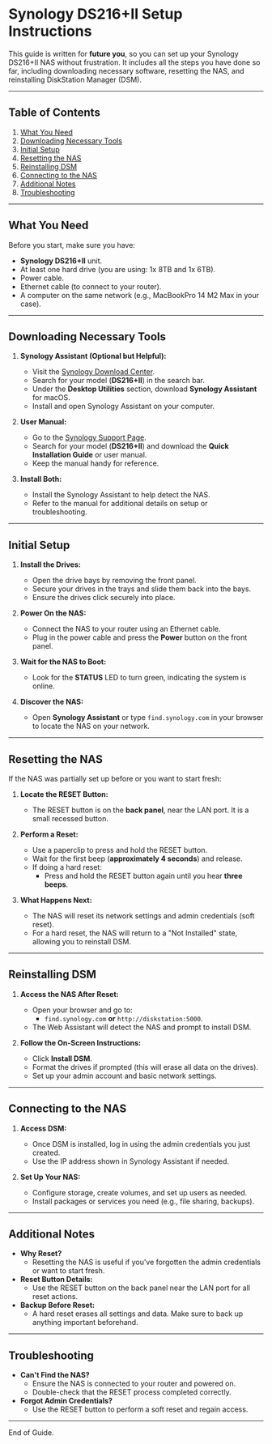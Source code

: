 # Synology DS216+II Setup Instructions

This guide is written for **future you**, so you can set up your Synology DS216+II NAS without frustration. It includes all the steps you have done so far, including downloading necessary software, resetting the NAS, and reinstalling DiskStation Manager (DSM).

---

## Table of Contents
1. [What You Need](#what-you-need)
2. [Downloading Necessary Tools](#downloading-necessary-tools)
3. [Initial Setup](#initial-setup)
4. [Resetting the NAS](#resetting-the-nas)
5. [Reinstalling DSM](#reinstalling-dsm)
6. [Connecting to the NAS](#connecting-to-the-nas)
7. [Additional Notes](#additional-notes)
8. [Troubleshooting](#troubleshooting)

---

## What You Need

Before you start, make sure you have:
- **Synology DS216+II** unit.
- At least one hard drive (you are using: 1x 8TB and 1x 6TB).
- Power cable.
- Ethernet cable (to connect to your router).
- A computer on the same network (e.g., MacBookPro 14 M2 Max in your case).

---

## Downloading Necessary Tools

1. **Synology Assistant (Optional but Helpful):**
   - Visit the [Synology Download Center](https://www.synology.com/en-global/support/download).
   - Search for your model (**DS216+II**) in the search bar.
   - Under the **Desktop Utilities** section, download **Synology Assistant** for macOS.
   - Install and open Synology Assistant on your computer.

2. **User Manual:**
   - Go to the [Synology Support Page](https://www.synology.com/en-global/support/download).
   - Search for your model (**DS216+II**) and download the **Quick Installation Guide** or user manual.
   - Keep the manual handy for reference.

3. **Install Both:**
   - Install the Synology Assistant to help detect the NAS.
   - Refer to the manual for additional details on setup or troubleshooting.

---

## Initial Setup

1. **Install the Drives:**
   - Open the drive bays by removing the front panel.
   - Secure your drives in the trays and slide them back into the bays.
   - Ensure the drives click securely into place.

2. **Power On the NAS:**
   - Connect the NAS to your router using an Ethernet cable.
   - Plug in the power cable and press the **Power** button on the front panel.

3. **Wait for the NAS to Boot:**
   - Look for the **STATUS** LED to turn green, indicating the system is online.

4. **Discover the NAS:**
   - Open **Synology Assistant** or type `find.synology.com` in your browser to locate the NAS on your network.

---

## Resetting the NAS

If the NAS was partially set up before or you want to start fresh:
1. **Locate the RESET Button:**
   - The RESET button is on the **back panel**, near the LAN port. It is a small recessed button.

2. **Perform a Reset:**
   - Use a paperclip to press and hold the RESET button.
   - Wait for the first beep (**approximately 4 seconds**) and release.
   - If doing a hard reset:
     - Press and hold the RESET button again until you hear **three beeps**.

3. **What Happens Next:**
   - The NAS will reset its network settings and admin credentials (soft reset).
   - For a hard reset, the NAS will return to a "Not Installed" state, allowing you to reinstall DSM.

---

## Reinstalling DSM

1. **Access the NAS After Reset:**
   - Open your browser and go to:
     - `find.synology.com` **or** `http://diskstation:5000`.
   - The Web Assistant will detect the NAS and prompt to install DSM.

2. **Follow the On-Screen Instructions:**
   - Click **Install DSM**.
   - Format the drives if prompted (this will erase all data on the drives).
   - Set up your admin account and basic network settings.

---

## Connecting to the NAS

1. **Access DSM:**
   - Once DSM is installed, log in using the admin credentials you just created.
   - Use the IP address shown in Synology Assistant if needed.

2. **Set Up Your NAS:**
   - Configure storage, create volumes, and set up users as needed.
   - Install packages or services you need (e.g., file sharing, backups).

---

## Additional Notes

- **Why Reset?**
  - Resetting the NAS is useful if you've forgotten the admin credentials or want to start fresh.
- **Reset Button Details:**
  - Use the RESET button on the back panel near the LAN port for all reset actions.
- **Backup Before Reset:**
  - A hard reset erases all settings and data. Make sure to back up anything important beforehand.

---

## Troubleshooting

- **Can't Find the NAS?**
  - Ensure the NAS is connected to your router and powered on.
  - Double-check that the RESET process completed correctly.
- **Forgot Admin Credentials?**
  - Use the RESET button to perform a soft reset and regain access.

---

End of Guide.
